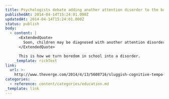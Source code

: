 ```yaml
---
title: Psychologists debate adding another attention disorder to the books
publishedAt: 2014-04-14T15:24:01.000Z
updatedAt: 2014-04-14T15:24:01.000Z
status: publish
body:
  - content: |
      <ExtendedQuote>
        Soon, children may be diagnosed with another attention disorder. Psychologists are working to determine if sluggish cognitive tempo (SCT) -- marked by daydreaming, mind-wandering, and lethargy -- has a clear set of symptoms and can join the ranks as a legitimate disorder.
      </ExtendedQuote>

      This is how we turn boredom in school into a disorder.
    _template: richText
link:
  url: >-
    http://www.theverge.com/2014/4/13/5608716/sluggish-cognitive-tempo-attention-disorder-under-debate
categories:
  - reference: content/categories/education.md
_template: link
---
```



